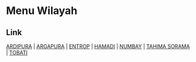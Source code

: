 # Menu Wilayah

## Link

[ARDIPURA](https://github.com/gigit-pemilu/pemilu-2024-91-papua/tree/main/pilpres/hitung-suara/sub/91-papua/sub/71-kota-jayapura/sub/02-jayapura-selatan/sub/1002-ardipura)
 | 
[ARGAPURA](https://github.com/gigit-pemilu/pemilu-2024-91-papua/tree/main/pilpres/hitung-suara/sub/91-papua/sub/71-kota-jayapura/sub/02-jayapura-selatan/sub/1001-argapura)
 | 
[ENTROP](https://github.com/gigit-pemilu/pemilu-2024-91-papua/tree/main/pilpres/hitung-suara/sub/91-papua/sub/71-kota-jayapura/sub/02-jayapura-selatan/sub/1005-entrop)
 | 
[HAMADI](https://github.com/gigit-pemilu/pemilu-2024-91-papua/tree/main/pilpres/hitung-suara/sub/91-papua/sub/71-kota-jayapura/sub/02-jayapura-selatan/sub/1006-hamadi)
 | 
[NUMBAY](https://github.com/gigit-pemilu/pemilu-2024-91-papua/tree/main/pilpres/hitung-suara/sub/91-papua/sub/71-kota-jayapura/sub/02-jayapura-selatan/sub/1003-numbay)
 | 
[TAHIMA SORAMA](https://github.com/gigit-pemilu/pemilu-2024-91-papua/tree/main/pilpres/hitung-suara/sub/91-papua/sub/71-kota-jayapura/sub/02-jayapura-selatan/sub/2007-tahima-sorama)
 | 
[TOBATI](https://github.com/gigit-pemilu/pemilu-2024-91-papua/tree/main/pilpres/hitung-suara/sub/91-papua/sub/71-kota-jayapura/sub/02-jayapura-selatan/sub/2008-tobati)


